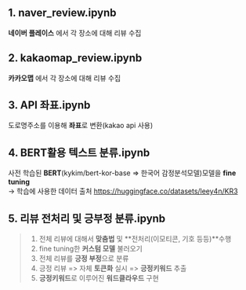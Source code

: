 ## 1. naver_review.ipynb  
**네이버 플레이스** 에서 각 장소에 대해 리뷰 수집

## 2. kakaomap_review.ipynb  
**카카오맵** 에서 각 장소에 대해 리뷰 수집

## 3. API 좌표.ipynb  
도로명주소를 이용해 **좌표**로 변환(kakao api 사용)

## 4. BERT활용 텍스트 분류.ipynb  
사전 학습된 **BERT**(kykim/bert-kor-base  => 한국어 감정분석모델)모델을 **fine tuning**  
-> 학습에 사용한 데이터 출처 https://huggingface.co/datasets/leey4n/KR3

## 5. 리뷰 전처리 및 긍부정 분류.ipynb
> 1. 전체 리뷰에 대해서 **맞춤법** 및 **전처리(이모티콘, 기호 등등)**수행
> 2. fine tuning한 **커스텀 모델** 불러오기
> 3. 전체 리뷰를 **긍정 부정**으로 분류
> 4. 긍정 리뷰 => 자체 **토큰화** 실시 => **긍정키워드** 추출
> 5. **긍정키워드**로 이루어진 **워드클라우드** 구현
